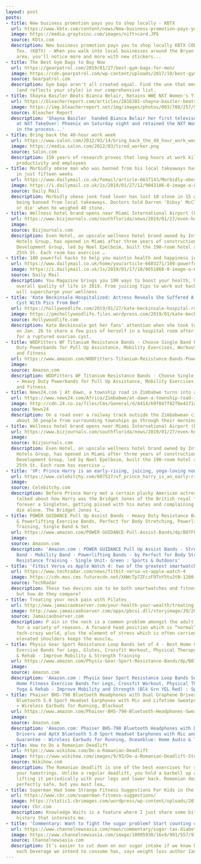 ```yaml
---
layout: post
posts:
- title: New business promotion pays you to shop locally - KBTX
  url: https://www.kbtx.com/content/news/New-business-promotion-pays-you-to-shop-locally-504869541.html
  image: https://media.graytvinc.com/images/nift+card.JPG
  source: Kbtx.com
  description: New business promotion pays you to shop locally KBTX COLLEGE STATION,
    Tex. (KBTX) - When you walk into local businesses around the Bryan College Station
    area, you'll notice more and more with new stickers...
- title: The Best Gym Bags to Buy Now
  url: https://gearpatrol.com/2019/01/27/best-gym-bags-for-men/
  image: https://cdn.gearpatrol.com/wp-content/uploads/2017/10/best-gym-bags-2017-gear-patrol-feature.jpg
  source: Gearpatrol.com
  description: Gym bags aren't all created equal. Find the one that meets your needs
    (and reflects your style) in our comprehensive list.
- title: Shayna Baszler Beats Bianca Belair, Retains WWE NXT Women's Title at TakeOver
  url: https://bleacherreport.com/articles/2816381-shayna-baszler-beats-bianca-belair-retains-wwe-nxt-womens-title-at-takeover
  image: https://img.bleacherreport.net/img/images/photos/003/788/257/92ccea3e1ae12181a18a667ffc2f8604_crop_exact.jpg?w=1200&h=1200&q=75
  source: Bleacher Report
  description: 'Shayna Baszler  handed Bianca Belair her first televised NXT loss
    at NXT TakeOver: Phoenix on Saturday night and retained the NXT Women''s Championship
    in the process...'
- title: Bring back the 40-hour work week
  url: https://www.salon.com/2012/03/14/bring_back_the_40_hour_work_week/
  image: https://media.salon.com/2012/03/tired_worker.png
  source: Salon.com
  description: 150 years of research proves that long hours at work kill profits,
    productivity and employees
- title: Morbidly obese man who was banned from his local takeaways has lost TEN stone
    in just fifteen weeks
  url: https://www.dailymail.co.uk/femail/article-6637143/Morbidly-obese-man-banned-local-takeaways-lost-TEN-stone-just-fifteen-weeks.html
  image: https://i.dailymail.co.uk/1s/2019/01/27/12/9043186-0-image-a-85_1548593780491.jpg
  source: Daily Mail
  description: Morbidly obese junk food lover has lost 10 stone in 15 weeks after
    being banned from local takeaways. Doctors told Darren 'Dibsy' McClintock 'diet
    or die' when he weighed 40 stone.
- title: Wellness hotel brand opens near Miami International Airport (Photos)
  url: https://www.bizjournals.com/southflorida/news/2019/01/27/even-hotel-opens-in-miami.html?ana=RSS&s=article_search&utm_source=feedburner&utm_medium=feed&utm_campaign=Feed%3A+bizj_southflorida+%28South+Florida+Business+Journal%29
  image: 
  source: Bizjournals.com
  description: Even Hotel, an upscale wellness hotel brand owned by Intercontinental
    Hotels Group, has opened in Miami after three years of construction. Epelboim
    Development Group, led by Noel Epelboim, built the 190-room hotel at 3499 N.W.
    25th St. Each room has exercise …
- title: 100 powerful hacks to help you maintin health and happiness in the new year
  url: https://www.dailymail.co.uk/home/you/article-6603271/100-powerful-hacks-help-maintin-health-happiness-new-year.html
  image: https://i.dailymail.co.uk/1s/2019/01/17/18/8651860-0-image-a-61_1547748111830.jpg
  source: Daily Mail
  description: You Magazine brings you 100 ways to boost your health, happiness and
    overall quality of life in 2019. From juicing tips to work out hacks, these tips
    will supercharge your wellness
- title: 'Kate Beckinsale Hospitalized: Actress Reveals She Suffered A Ruptured Ovarian
    Cyst With Pics From Bed'
  url: https://hollywoodlife.com/2019/01/27/kate-beckinsale-hospital-ruptured-ovarian-cyst-pics-photos/
  image: https://pmchollywoodlife.files.wordpress.com/2019/01/kate-beckinsale-hospitalized-actress-reveals-she-suffered-a-ruptured-ovarian-cyst-with-instagram-selfie-from-her-bed-ftr.jpg
  source: Hollywoodlife.com
  description: Kate Beckinsale got her fans' attention when she took to Instagram
    on Jan. 26 to share a few pics of herself in a hospital room after she was treated
    for a ruptured ovarian cyst.
- title: WODFitters WF Titanium Resistance Bands - Choose Single Band OR Set - Heavy
    Duty Powerbands for Pull Up Assistance, Mobility Exercises, Workout, Exercise
    and Fitness
  url: https://www.amazon.com/WODFitters-Titanium-Resistance-Bands-Powerbands/dp/B073SV5LDG
  image: 
  source: Amazon.com
  description: WODFitters WF Titanium Resistance Bands - Choose Single Band OR Set
    - Heavy Duty Powerbands for Pull Up Assistance, Mobility Exercises, Workout, Exercise
    and Fitness
- title: News24.com | At dawn, a township road in Zimbabwe turns into a fitness club
  url: https://www.news24.com/Africa/Zimbabwe/at-dawn-a-township-road-in-zimbabwe-turns-into-a-fitness-club-20190127
  image: http://cdn.24.co.za/files/Cms/General/d/8414/69f047f82f6e4171a5071490ffe15a08.jpg
  source: News24
  description: On a road over a railway track outside the Zimbabwean city of Bulawayo,
    about 30 people from surrounding townships go through their morning exercise routines.
- title: Wellness hotel brand opens near Miami International Airport (Photos)
  url: https://www.bizjournals.com/southflorida/news/2019/01/27/even-hotel-opens-in-miami.html?ana=RSS&s=article_search&utm_source=feedburner&utm_medium=feed&utm_campaign=Feed%3A+bizj_national+%28Bizjournals+National+Feed%29
  image: 
  source: Bizjournals.com
  description: Even Hotel, an upscale wellness hotel brand owned by Intercontinental
    Hotels Group, has opened in Miami after three years of construction. Epelboim
    Development Group, led by Noel Epelboim, built the 190-room hotel at 3499 N.W.
    25th St. Each room has exercise …
- title: 'VF: Prince Harry is an early-rising, juicing, yoga-loving non-smoker now'
  url: https://www.celebitchy.com/607527/vf_prince_harry_is_an_early-rising_juicing_yoga-loving_non-smoker_now/
  image: 
  source: Celebitchy.com
  description: Before Prince Harry met a certain plucky American actress, I often
    talked about how Harry was the Bridget Jones of the British royal family. He was
    forever a Singleton, getting pissed with his mates and complaining that he would
    die alone. The Bridget Jones t…
- title: POWER GUIDANCE Pull Up Assist Bands - Heavy Duty Resistance Band, Mobility
    & Powerlifting Exercise Bands, Perfect for Body Stretching, Powerlifting, Resistance
    Training, Single Band & Set
  url: https://www.amazon.com/POWER-GUIDANCE-Pull-Assist-Bands/dp/B07FF6D3QV
  image: 
  source: Amazon.com
  description: 'Amazon.com : POWER GUIDANCE Pull Up Assist Bands - Stretch Resistance
    Band - Mobility Band - Powerlifting Bands - by Perfect for Body Stretching, Powerlifting,
    Resistance Training - Single Unit- Green : Sports & Outdoors'
- title: 'Fitbit Versa vs Apple Watch 4: two of the greatest smartwatches clash'
  url: https://www.techradar.com/news/fitbit-versa-vs-apple-watch-4
  image: https://cdn.mos.cms.futurecdn.net/XHWcTp7ZFczF9TnY5tuJtN-1200-80.jpg
  source: TechRadar
  description: These two devices aim to be both smartwatches and fitness trackers,
    but how do they compare?
- title: Treating your neck pain with Pilates
  url: http://www.jamaicaobserver.com/your-health-your-wealth/treating-your-neck-pain-with-pilates_155543?profile=1470
  image: http://www.jamaicaobserver.com/apps/pbcsi.dll/storyimage/JO/20190127/ARTICLE/301279919/AR/0/AR-301279919.jpg
  source: Jamaicaobserver.com
  description: P ain in the neck is a common problem amongst the adult population
    for a variety of reasons. A forward head position which is “normal” in today's
    tech-crazy world, plus the element of stress which is often carried around in
    elevated shoulders keeps the muscle…
- title: Physix Gear Sport Resistance Loop Bands Set of 4 - Best Home Gym Fitness
    Exercise Bands for Legs, Glutes, Crossfit Workout, Physical Therapy Pilates Yoga
    & Rehab - Improve Mobility & Strength Training
  url: https://www.amazon.com/Physix-Gear-Sport-Resistance-Bands/dp/B076DS9QT9
  image: 
  source: Amazon.com
  description: 'Amazon.com : Physix Gear Sport Resistance Loop Bands Set 4 - Best
    Home Fitness Exercise Bands for Legs, Crossfit Workout, Physical Therapy, Pilates,
    Yoga & Rehab - Improve Mobility and Strength (Blk Grn YEL Red) : Sports & Outdoors'
- title: Phaiser BHS-790 Bluetooth Headphones with Dual Graphene Drivers and AptX
    Bluetooth 5.0 Sport Headset Earphones with Mic and Lifetime Sweatproof Guarantee
    - Wireless Earbuds for Running, Blackout
  url: https://www.amazon.com/Phaiser-BHS-790-Bluetooth-Headphones-Sweatproof/dp/B07J6MZR8V
  image: 
  source: Amazon.com
  description: 'Amazon.com: Phaiser BHS-790 Bluetooth Headphones with Dual Graphene
    Drivers and AptX Bluetooth 5.0 Sport Headset Earphones with Mic and Lifetime Sweatproof
    Guarantee - Wireless Earbuds for Running, Oceanblue: Home Audio & Theater'
- title: How to Do a Romanian Deadlift
  url: https://www.wikihow.com/Do-a-Romanian-Deadlift
  image: https://www.wikihow.com/images/9/93/Do-a-Romanian-Deadlift-Step-10.jpg
  source: Wikihow.com
  description: The Romanian deadlift is one of the best exercises for strengthening
    your hamstrings. Unlike a regular deadlift, you hold a barbell up at all times,
    lifting it periodically with your legs and lower back. Romanian deadlifts are
    perfectly safe, but you must lea…
- title: Superman Had Some Strange Fitness Suggestions For Kids in the 1930s
  url: https://www.cbr.com/superman-fitness-suggestions/
  image: https://static1.cbrimages.com/wordpress/wp-content/uploads/2019/01/superman-lessons-kids-display.jpg
  source: Cbr.com
  description: Knowledge Waits is a feature where I just share some bit of comic book
    history that interests me.
- title: 'Commentary: Want to fight the sugar problem? Start counting calories'
  url: https://www.channelnewsasia.com/news/commentary/sugar-tax-diabetes-sweetened-drinks-start-counting-calories-11160658
  image: https://www.channelnewsasia.com/image/10995930/16x9/991/557/9127567d3c3c4d6dd18ade69cbc8882c/WY/file-photo-of-sweet-drinks.jpg
  source: Channelnewsasia.com
  description: It’s easier to cut down on our sugar intake if we know how many calories
    each beverage we intend to consume has, says weight loss author Ian Tan.
---
```


